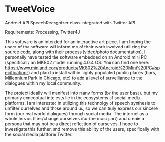 TweetVoice
==========

 Android API SpeechRecognizer class integrated with Twitter API.
 
 Requirements: Processing, Twitter4J 
 
 
 This software is an intended for an interactive art piece. I am hoping the users of the software will inform me of their work involved utilizing the source code, along with their process (video/photo documentation). I  personally have tested the software embedded on an Android mini PC (specifically an MK802 model running 4.0.4 OS. You can find one here: https://www.miniand.com/products/MK802%20Android%20Mini%20PC#specifications) and plan to install within highly populated public places (bars, Millennium Park in Chicago, etc) to add a level of survelliance to the dialogues within my local community. 
 
 
 The project ideally will manifest into many forms (by the user base), but my primarly conceptual interests lie in the ecosystems of social media platforms. I am interested in utilizing this technolgy of speech synthesis to unfilter ourselves and those around us, so we can truly express our sincere form (our real world dialogues) through social media. The internet as a whole lets us filter/change ourselves (for the most part) and create a persona that may not be a direct reflection of ourselves. I hope to investigate this further, and remove this ability of the users, specifically with the social media platform Twitter.  


